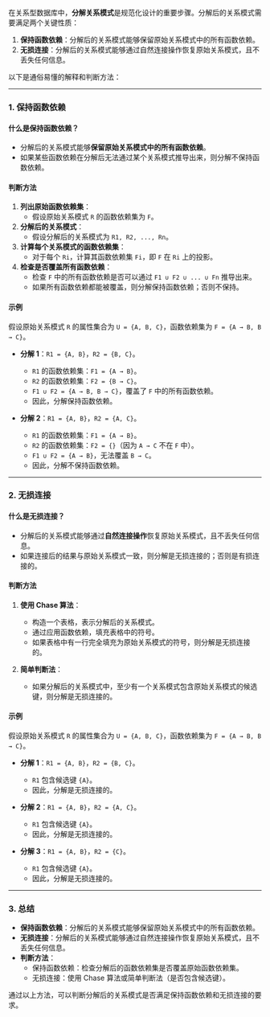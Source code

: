 在关系型数据库中，**分解关系模式**是规范化设计的重要步骤。分解后的关系模式需要满足两个关键性质：
1. **保持函数依赖**：分解后的关系模式能够保留原始关系模式中的所有函数依赖。
2. **无损连接**：分解后的关系模式能够通过自然连接操作恢复原始关系模式，且不丢失任何信息。

以下是通俗易懂的解释和判断方法：

---

### **1. 保持函数依赖**
#### **什么是保持函数依赖？**
- 分解后的关系模式能够**保留原始关系模式中的所有函数依赖**。
- 如果某些函数依赖在分解后无法通过某个关系模式推导出来，则分解不保持函数依赖。

#### **判断方法**
1. **列出原始函数依赖集**：
   - 假设原始关系模式 `R` 的函数依赖集为 `F`。
2. **分解后的关系模式**：
   - 假设分解后的关系模式为 `R1, R2, ..., Rn`。
3. **计算每个关系模式的函数依赖集**：
   - 对于每个 `Ri`，计算其函数依赖集 `Fi`，即 `F` 在 `Ri` 上的投影。
4. **检查是否覆盖所有函数依赖**：
   - 检查 `F` 中的所有函数依赖是否可以通过 `F1 ∪ F2 ∪ ... ∪ Fn` 推导出来。
   - 如果所有函数依赖都能被覆盖，则分解保持函数依赖；否则不保持。

#### **示例**
假设原始关系模式 `R` 的属性集合为 `U = {A, B, C}`，函数依赖集为 `F = {A → B, B → C}`。

- **分解 1**：`R1 = {A, B}`，`R2 = {B, C}`。
  - `R1` 的函数依赖集：`F1 = {A → B}`。
  - `R2` 的函数依赖集：`F2 = {B → C}`。
  - `F1 ∪ F2 = {A → B, B → C}`，覆盖了 `F` 中的所有函数依赖。
  - 因此，分解保持函数依赖。

- **分解 2**：`R1 = {A, B}`，`R2 = {A, C}`。
  - `R1` 的函数依赖集：`F1 = {A → B}`。
  - `R2` 的函数依赖集：`F2 = {}`（因为 `A → C` 不在 `F` 中）。
  - `F1 ∪ F2 = {A → B}`，无法覆盖 `B → C`。
  - 因此，分解不保持函数依赖。

---

### **2. 无损连接**
#### **什么是无损连接？**
- 分解后的关系模式能够通过**自然连接操作**恢复原始关系模式，且不丢失任何信息。
- 如果连接后的结果与原始关系模式一致，则分解是无损连接的；否则是有损连接的。

#### **判断方法**
1. **使用 Chase 算法**：
   - 构造一个表格，表示分解后的关系模式。
   - 通过应用函数依赖，填充表格中的符号。
   - 如果表格中有一行完全填充为原始关系模式的符号，则分解是无损连接的。

2. **简单判断法**：
   - 如果分解后的关系模式中，至少有一个关系模式包含原始关系模式的候选键，则分解是无损连接的。

#### **示例**
假设原始关系模式 `R` 的属性集合为 `U = {A, B, C}`，函数依赖集为 `F = {A → B, B → C}`。

- **分解 1**：`R1 = {A, B}`，`R2 = {B, C}`。
  - `R1` 包含候选键 `{A}`。
  - 因此，分解是无损连接的。

- **分解 2**：`R1 = {A, B}`，`R2 = {A, C}`。
  - `R1` 包含候选键 `{A}`。
  - 因此，分解是无损连接的。

- **分解 3**：`R1 = {A, B}`，`R2 = {C}`。
  - `R1` 包含候选键 `{A}`。
  - 因此，分解是无损连接的。

---

### **3. 总结**
- **保持函数依赖**：分解后的关系模式能够保留原始关系模式中的所有函数依赖。
- **无损连接**：分解后的关系模式能够通过自然连接操作恢复原始关系模式，且不丢失任何信息。
- **判断方法**：
  - 保持函数依赖：检查分解后的函数依赖集是否覆盖原始函数依赖集。
  - 无损连接：使用 Chase 算法或简单判断法（是否包含候选键）。

通过以上方法，可以判断分解后的关系模式是否满足保持函数依赖和无损连接的要求。